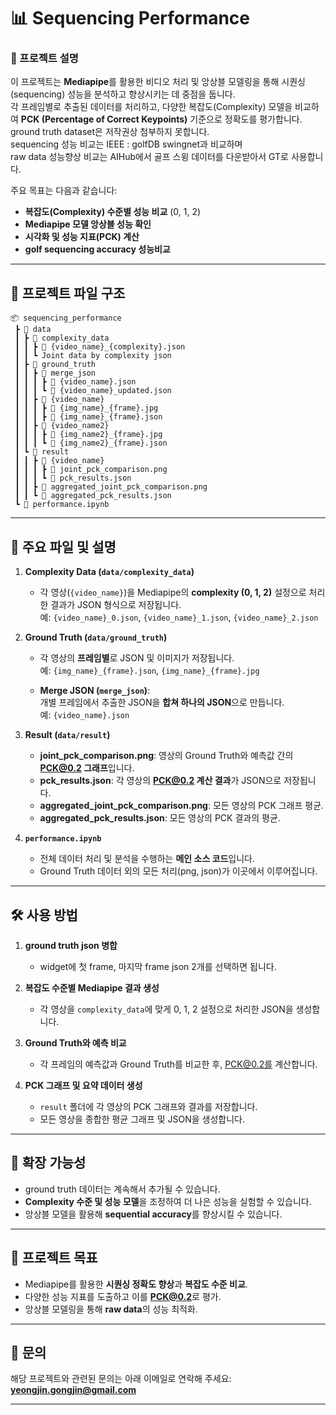 
# 📊 **Sequencing Performance**

### 📝 프로젝트 설명
이 프로젝트는 **Mediapipe**를 활용한 비디오 처리 및 앙상블 모델링을 통해 시퀀싱(sequencing) 성능을 분석하고 향상시키는 데 중점을 둡니다.  
각 프레임별로 추출된 데이터를 처리하고, 다양한 복잡도(Complexity) 모델을 비교하여 **PCK (Percentage of Correct Keypoints)** 기준으로 정확도를 평가합니다.  
ground truth dataset은 저작권상 첨부하지 못합니다.  
sequencing 성능 비교는 IEEE : golfDB swingnet과 비교하며  
raw data 성능향상 비교는 AIHub에서 골프 스윙 데이터를 다운받아서 GT로 사용합니다.


주요 목표는 다음과 같습니다:
- **복잡도(Complexity) 수준별 성능 비교** (0, 1, 2)
- **Mediapipe 모델 앙상블 성능 확인**
- **시각화 및 성능 지표(PCK) 계산**
- **golf sequencing accuracy 성능비교**

---

## 📂 **프로젝트 파일 구조**
```
📦 sequencing_performance
 ┣ 📂 data
 ┃ ┣ 📂 complexity_data
 ┃ ┃ ┣ 📜 {video_name}_{complexity}.json
 ┃ ┃ ┗ Joint data by complexity json
 ┃ ┣ 📂 ground_truth
 ┃ ┃ ┣ 📂 merge_json
 ┃ ┃ ┃ ┣ 📜 {video_name}.json
 ┃ ┃ ┃ ┗ 📜 {video_name}_updated.json
 ┃ ┃ ┣ 📂 {video_name}
 ┃ ┃ ┃ ┣ 📜 {img_name}_{frame}.jpg
 ┃ ┃ ┃ ┣ 📜 {img_name}_{frame}.json
 ┃ ┃ ┣ 📂 {video_name2}
 ┃ ┃ ┃ ┣ 📜 {img_name2}_{frame}.jpg
 ┃ ┃ ┃ ┗ 📜 {img_name2}_{frame}.json
 ┃ ┗ 📂 result
 ┃ ┃ ┣ 📂 {video_name}
 ┃ ┃ ┃ ┣ 📜 joint_pck_comparison.png
 ┃ ┃ ┃ ┗ 📜 pck_results.json
 ┃ ┃ ┣ 📜 aggregated_joint_pck_comparison.png
 ┃ ┃ ┗ 📜 aggregated_pck_results.json
 ┗ 📜 performance.ipynb
```

---


## 📑 **주요 파일 및 설명**

1. **Complexity Data (`data/complexity_data`)**  
   - 각 영상(`{video_name}`)을 Mediapipe의 **complexity (0, 1, 2)** 설정으로 처리한 결과가 JSON 형식으로 저장됩니다.  
     예: `{video_name}_0.json`, `{video_name}_1.json`, `{video_name}_2.json`

2. **Ground Truth (`data/ground_truth`)**  
   - 각 영상의 **프레임별**로 JSON 및 이미지가 저장됩니다.  
     예: `{img_name}_{frame}.json`, `{img_name}_{frame}.jpg`

   - **Merge JSON (`merge_json`)**:  
     개별 프레임에서 추출한 JSON을 **합쳐 하나의 JSON**으로 만듭니다.  
     예: `{video_name}.json`

3. **Result (`data/result`)**  
   - **joint_pck_comparison.png**: 영상의 Ground Truth와 예측값 간의 **PCK@0.2 그래프**입니다.  
   - **pck_results.json**: 각 영상의 **PCK@0.2 계산 결과**가 JSON으로 저장됩니다.  
   - **aggregated_joint_pck_comparison.png**: 모든 영상의 PCK 그래프 평균.  
   - **aggregated_pck_results.json**: 모든 영상의 PCK 결과의 평균.

4. **`performance.ipynb`**  
   - 전체 데이터 처리 및 분석을 수행하는 **메인 소스 코드**입니다.  
   - Ground Truth 데이터 외의 모든 처리(png, json)가 이곳에서 이루어집니다.

---

## 🛠 **사용 방법**

1. **ground truth json 병합**
   - widget에 첫 frame, 마지막 frame json 2개를 선택하면 됩니다.

2. **복잡도 수준별 Mediapipe 결과 생성**
   - 각 영상을 `complexity_data`에 맞게 0, 1, 2 설정으로 처리한 JSON을 생성합니다.

3. **Ground Truth와 예측 비교**
   - 각 프레임의 예측값과 Ground Truth를 비교한 후, PCK@0.2를 계산합니다.

3. **PCK 그래프 및 요약 데이터 생성**
   - `result` 폴더에 각 영상의 PCK 그래프와 결과를 저장합니다.
   - 모든 영상을 종합한 평균 그래프 및 JSON을 생성합니다.

---

## 🔄 **확장 가능성**
- ground truth 데이터는 계속해서 추가될 수 있습니다. 
- **Complexity 수준 및 성능 모델**을 조정하여 더 나은 성능을 실험할 수 있습니다.
- 앙상블 모델을 활용해 **sequential accuracy**를 향상시킬 수 있습니다.

---

## 📌 **프로젝트 목표**
- Mediapipe를 활용한 **시퀀싱 정확도 향상**과 **복잡도 수준 비교**.
- 다양한 성능 지표를 도출하고 이를 **PCK@0.2**로 평가.
- 앙상블 모델링을 통해 **raw data**의 성능 최적화.

---

## 📧 **문의**
해당 프로젝트와 관련된 문의는 아래 이메일로 연락해 주세요:  
**yeongjin.gongjin@gmail.com**

---
